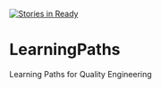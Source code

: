 [![Stories in Ready](https://badge.waffle.io/richardofortune/LearningPaths.png?label=ready&title=Ready)](https://waffle.io/richardofortune/LearningPaths)
# LearningPaths
Learning Paths for Quality Engineering
